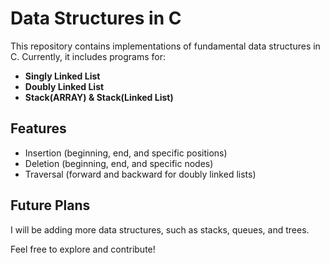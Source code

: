 # Data Structures in C

This repository contains implementations of fundamental data structures in C. Currently, it includes programs for:

- **Singly Linked List**
- **Doubly Linked List**
- **Stack(ARRAY) & Stack(Linked List)**

## Features

- Insertion (beginning, end, and specific positions)
- Deletion (beginning, end, and specific nodes)
- Traversal (forward and backward for doubly linked lists)


## Future Plans

I will be adding more data structures, such as stacks, queues, and trees.



Feel free to explore and contribute!
